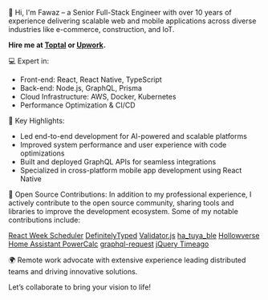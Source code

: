 👋 Hi, I'm Fawaz – a Senior Full-Stack Engineer with over 10 years of experience delivering scalable web and mobile applications across diverse industries like e-commerce, construction, and IoT.

**Hire me at [Toptal](https://www.toptal.com/resume/muhammad-fawwaz-orabi) or [Upwork](https://www.upwork.com/freelancers/~01ec5adc9201e6415a).**

💻 Expert in:
* Front-end: React, React Native, TypeScript
* Back-end: Node.js, GraphQL, Prisma
* Cloud Infrastructure: AWS, Docker, Kubernetes
* Performance Optimization & CI/CD

🚀 Key Highlights:
* Led end-to-end development for AI-powered and scalable platforms
* Improved system performance and user experience with code optimizations
* Built and deployed GraphQL APIs for seamless integrations
* Specialized in cross-platform mobile app development using React Native

🌟 Open Source Contributions: In addition to my professional experience, I actively contribute to the open source community, sharing tools and libraries to improve the development ecosystem. Some of my notable contributions include:

[React Week Scheduler](https://github.com/remotelock/react-week-scheduler)
[DefinitelyTyped](https://github.com/DefinitelyTyped/DefinitelyTyped)
[Validator.js](https://github.com/validatorjs/validator.js/)
[ha_tuya_ble](https://github.com/PlusPlus-ua/ha_tuya_ble)
[Hollowverse](https://github.com/hollowverse)
[Home Assistant PowerCalc](https://github.com/bramstroker/homeassistant-powercalc/)
[graphql-request](https://github.com/graffle-js/graffle/blob/main/README.md)
[jQuery Timeago](https://github.com/rmm5t/jquery-timeago/)


🌍 Remote work advocate with extensive experience leading distributed teams and driving innovative solutions.

Let’s collaborate to bring your vision to life!

